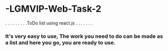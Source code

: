 # -LGMVIP-Web-Task-2
   .  .  .  .  .  .  .       .       .ToDo list using react.js  .  .  .  .  .  .     .
### It's very easy to use, The work you need to do can be made as a list and here you go, you are ready to use.  
